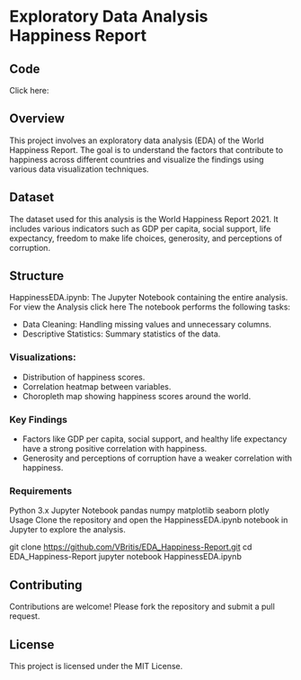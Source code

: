# Exploratory Data Analysis Happiness Report

## Code
Click here: []()

## Overview
This project involves an exploratory data analysis (EDA) of the World Happiness Report. The goal is to understand the factors that contribute to happiness across different countries and visualize the findings using various data visualization techniques.

## Dataset
The dataset used for this analysis is the World Happiness Report 2021. It includes various indicators such as GDP per capita, social support, life expectancy, freedom to make life choices, generosity, and perceptions of corruption.

## Structure
HappinessEDA.ipynb: The Jupyter Notebook containing the entire analysis.
For view the Analysis click here [](/HappinessEDA.ipynb)
The notebook performs the following tasks:

- Data Cleaning: Handling missing values and unnecessary columns.
- Descriptive Statistics: Summary statistics of the data.
### Visualizations:
- Distribution of happiness scores.
- Correlation heatmap between variables.
- Choropleth map showing happiness scores around the world.
### Key Findings
- Factors like GDP per capita, social support, and healthy life expectancy have a strong positive correlation with happiness.
- Generosity and perceptions of corruption have a weaker correlation with happiness.
### Requirements
Python 3.x
Jupyter Notebook
pandas
numpy
matplotlib
seaborn
plotly
Usage
Clone the repository and open the HappinessEDA.ipynb notebook in Jupyter to explore the analysis.



git clone https://github.com/VBritis/EDA_Happiness-Report.git
cd EDA_Happiness-Report
jupyter notebook HappinessEDA.ipynb

## Contributing
Contributions are welcome! Please fork the repository and submit a pull request.

## License
This project is licensed under the MIT License.